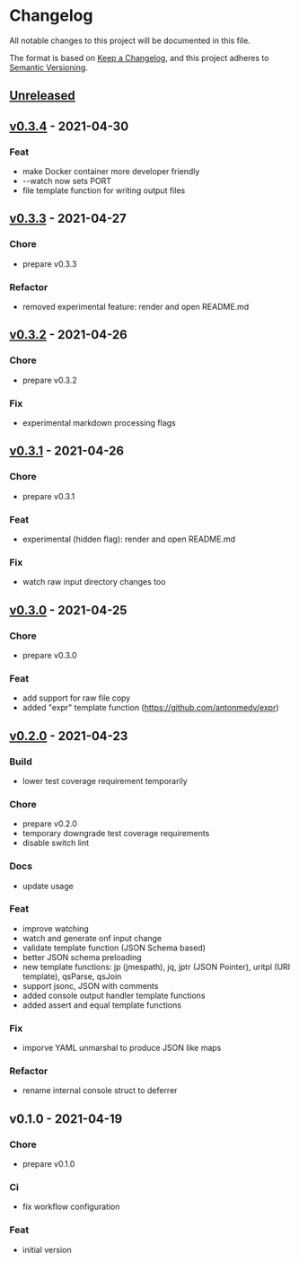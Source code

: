 # Changelog

All notable changes to this project will be documented in this file.

The format is based on [Keep a Changelog](https://keepachangelog.com/en/1.0.0/),
and this project adheres to [Semantic Versioning](https://semver.org/spec/v2.0.0.html).

<a name="unreleased"></a>
## [Unreleased]


<a name="v0.3.4"></a>
## [v0.3.4] - 2021-04-30
### Feat
- make Docker container more developer friendly
- --watch now sets PORT
- file template function for writing output files


<a name="v0.3.3"></a>
## [v0.3.3] - 2021-04-27
### Chore
- prepare v0.3.3

### Refactor
- removed experimental feature: render and open README.md


<a name="v0.3.2"></a>
## [v0.3.2] - 2021-04-26
### Chore
- prepare v0.3.2

### Fix
- experimental markdown processing flags


<a name="v0.3.1"></a>
## [v0.3.1] - 2021-04-26
### Chore
- prepare v0.3.1

### Feat
- experimental (hidden flag): render and open README.md

### Fix
- watch raw input directory changes too


<a name="v0.3.0"></a>
## [v0.3.0] - 2021-04-25
### Chore
- prepare v0.3.0

### Feat
- add support for raw file copy
- added "expr" template function (https://github.com/antonmedv/expr)


<a name="v0.2.0"></a>
## [v0.2.0] - 2021-04-23
### Build
- lower test coverage requirement temporarily

### Chore
- prepare v0.2.0
- temporary downgrade test coverage requirements
- disable switch lint

### Docs
- update usage

### Feat
- improve watching
- watch and generate onf input change
- validate template function (JSON Schema based)
- better JSON schema preloading
- new template functions: jp (jmespath), jq, jptr (JSON Pointer), uritpl (URI template), qsParse, qsJoin
- support jsonc, JSON with comments
- added console output handler template functions
- added assert and equal template functions

### Fix
- imporve YAML unmarshal to produce JSON like maps

### Refactor
- rename internal console struct to deferrer


<a name="v0.1.0"></a>
## v0.1.0 - 2021-04-19
### Chore
- prepare v0.1.0

### Ci
- fix workflow configuration

### Feat
- initial version


[Unreleased]: https://github.com/szkiba/configen/compare/v0.3.4...HEAD
[v0.3.4]: https://github.com/szkiba/configen/compare/v0.3.3...v0.3.4
[v0.3.3]: https://github.com/szkiba/configen/compare/v0.3.2...v0.3.3
[v0.3.2]: https://github.com/szkiba/configen/compare/v0.3.1...v0.3.2
[v0.3.1]: https://github.com/szkiba/configen/compare/v0.3.0...v0.3.1
[v0.3.0]: https://github.com/szkiba/configen/compare/v0.2.0...v0.3.0
[v0.2.0]: https://github.com/szkiba/configen/compare/v0.1.0...v0.2.0
